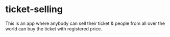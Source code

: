 # ticket-selling
This is an app where anybody can sell their ticket &amp; people from all over the world can buy the ticket with registered price.
